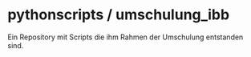 # pythonscripts / umschulung_ibb

Ein Repository mit Scripts die ihm Rahmen der Umschulung entstanden sind.